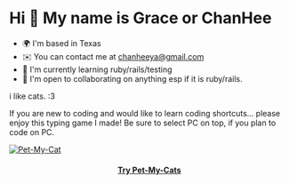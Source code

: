 Hi 👋 My name is Grace or ChanHee 
====================================

* 🌍  I'm based in Texas
* ✉️  You can contact me at [chanheeya@gmail.com](mailto:chanheeya@gmail.com)
* 🧠  I'm currently learning ruby/rails/testing
* 🤝  I'm open to collaborating on anything esp if it is ruby/rails.

i like cats. :3

If you are new to coding and would like to learn coding shortcuts... please enjoy this typing game I made!
Be sure to select PC on top, if you plan to code on PC.

[![Pet-My-Cat](https://cdn.discordapp.com/attachments/829614700815319060/941536433934577664/Screen_Shot_2022-02-10_at_9.28.27_PM.png)](https://kokopuffz.github.io/Pet-my-cats/)
<h4 align="center"><a  href="https://kokopuffz.github.io/Pet-my-cats/">Try Pet-My-Cats</a></h4>